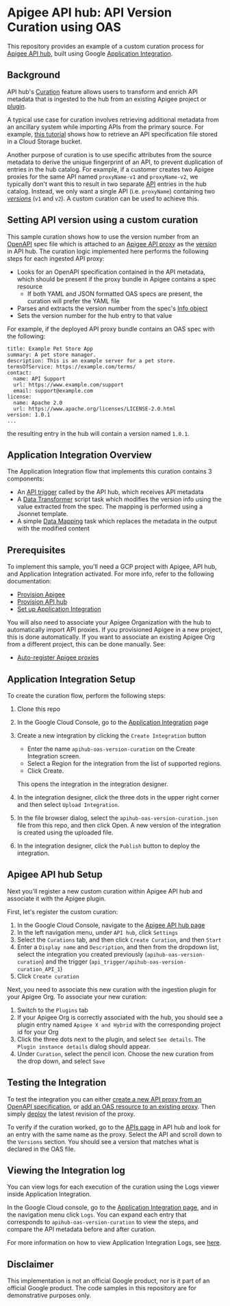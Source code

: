 # Apigee API hub: API Version Curation using OAS

This repository provides an example of a custom curation process for [Apigee API hub](https://cloud.google.com/apigee/docs/apihub/what-is-api-hub), built using Google [Application Integration](https://cloud.google.com/application-integration/docs/overview). 

## Background

API hub's [Curation](https://cloud.google.com/apigee/docs/apihub/curations) feature allows users to transform and enrich API metadata that is ingested to the hub from an existing Apigee project or [plugin](https://cloud.google.com/apigee/docs/apihub/plugins).

A typical use case for curation involves retrieving additional metadata from an ancillary system while importing APIs from the primary source. For example, [this tutorial](https://cloud.google.com/apigee/docs/apihub/tutorials/enrich-api-data) shows how to retrieve an API specification file stored in a Cloud Storage bucket.

Another purpose of curation is to use specific attributes from the source metadata to derive the unique fingerprint of an API, to prevent duplication of entries in the hub catalog. For example, if a customer creates two Apigee proxies for the same API named `proxyName-v1` and `proxyName-v2`, we typically don't want this to result in two separate [API](https://cloud.google.com/apigee/docs/apihub/apis-intro) entries in the hub catalog. Instead, we only want a single API (i.e. `proxyName`) containing two [*versions*](https://cloud.google.com/apigee/docs/apihub/versions-intro) (`v1` and `v2`). A custom curation can be used to achieve this.

## Setting API version using a custom curation

This sample curation shows how to use the version number from an [OpenAPI](https://swagger.io/resources/open-api/) spec file which is attached to an [Apigee API proxy](https://cloud.google.com/apigee/docs/api-platform/fundamentals/understanding-apis-and-api-proxies#whatisanapiproxy) as the [version](https://cloud.google.com/apigee/docs/apihub/versions-intro) in API hub. The curation logic implemented here performs the following steps for each ingested API proxy:

* Looks for an OpenAPI specification contained in the API metadata, which should be present if the proxy bundle in Apigee contains a spec resource
    * If both YAML and JSON formatted OAS specs are present, the curation will prefer the YAML file
* Parses and extracts the version number from the spec's [Info object](https://spec.openapis.org/oas/v3.2.0.html#info-object)
* Sets the version number for the hub entry to that value

For example, if the deployed API proxy bundle contains an OAS spec with the following:
```
title: Example Pet Store App
summary: A pet store manager.
description: This is an example server for a pet store.
termsOfService: https://example.com/terms/
contact:
  name: API Support
  url: https://www.example.com/support
  email: support@example.com
license:
  name: Apache 2.0
  url: https://www.apache.org/licenses/LICENSE-2.0.html
version: 1.0.1
...
```
the resulting entry in the hub will contain a version named `1.0.1`.

## Application Integration Overview

The Application Integration flow that implements this curation contains 3 components:
* An [API trigger](https://cloud.google.com/application-integration/docs/configure-api-trigger) called by the API hub, which receives API metadata
* A [Data Transformer](https://cloud.google.com/application-integration/docs/configure-data-transformer-script-task) script task which modifies the version info using the value extracted from the spec.  The mapping is performed using a Jsonnet template.
* A simple [Data Mapping](https://cloud.google.com/application-integration/docs/configure-data-mapping-task) task which replaces the metadata in the output with the modified content

## Prerequisites

To implement this sample, you'll need a GCP project with Apigee, API hub, and Application Integration activated. 
For more info, refer to the following documentation:
* [Provision Apigee](https://cloud.google.com/apigee/docs/api-platform/get-started/provisioning-intro)
* [Provision API hub](https://cloud.google.com/apigee/docs/apihub/provision)
* [Set up Application Integration](https://cloud.google.com/application-integration/docs/setup-application-integration)

You will also need to associate your Apigee Organization with the hub to automatically import API proxies. If you provisioned Apigee in a new project, this is done automatically. If you want to associate an existing Apigee Org from a different project, this can be done manually. See:
* [Auto-register Apigee proxies](https://cloud.google.com/apigee/docs/apihub/auto-register-apigee-proxies)

## Application Integration Setup

To create the curation flow, perform the following steps:

1. Clone this repo 
2. In the Google Cloud Console, go to the [Application Integration](https://console.cloud.google.com/integrations) page
3. Create a new integration by clicking the `Create Integration` button
    - Enter the name `apihub-oas-version-curation` on the Create Integration screen.
    - Select a Region for the integration from the list of supported regions.
    - Click Create.
    
    This opens the integration in the integration designer.
4. In the integration designer, click the three dots in the upper right corner and then select `Upload Integration`.
5. In the file browser dialog, select the `apihub-oas-version-curation.json` file from this repo, and then click Open. A new version of the integration is created using the uploaded file.
6. In the integration designer, click the `Publish` button to deploy the integration.

## Apigee API hub Setup

Next you'll register a new custom curation within Apigee API hub and associate it with the Apigee plugin.

First, let's register the custom curation:

1. In the Google Cloud Console, navigate to the [Apigee API hub page](https://console.cloud.google.com/apigee/api-hub/get-started)
2. In the left navigation menu, under `API hub`, click `Settings`
3. Select the `Curations` tab, and then click `Create Curation`, and then `Start`
4. Enter a `Display name` and `Description`, and then from the dropdown list, select the integration you created previously (`apihub-oas-version-curation`) and the trigger (`api_trigger/apihub-oas-version-curation_API_1`)
5. Click `Create curation`

Next, you need to associate this new curation with the ingestion plugin for your Apigee Org. To associate your new curation:

1. Switch to the `Plugins` tab
2. If your Apigee Org is correctly associated with the hub, you should see a plugin entry named `Apigee X and Hybrid` with the corresponding project id for your Org
3. Click the three dots next to the plugin, and select `See details`.  The `Plugin instance details` dialog should appear.
4. Under `Curation`, select the pencil icon. Choose the new curation from the drop down, and select `Save`

## Testing the Integration

To test the integration you can either [create a new API proxy from an OpenAPI specification](https://cloud.google.com/apigee/docs/api-platform/tutorials/create-api-proxy-openapi-spec), or [add an OAS resource to an existing proxy](https://cloud.google.com/apigee/docs/api-platform/develop/resource-files#create-ui). Then simply [deploy](https://cloud.google.com/apigee/docs/api-platform/deploy/ui-deploy-new) the latest revision of the proxy.

To verify if the curation worked, go to the [APIs page](https://console.cloud.google.com/apigee/api-hub/apis) in API hub and look for an entry with the same name as the proxy.  Select the API and scroll down to the `Versions` section.  You should see a version that matches what is declared in the OAS file.

## Viewing the Integration log

You can view logs for each execution of the curation using the Logs viewer inside Application Integration.

In the Google Cloud console, go to the [Application Integration page](https://console.cloud.google.com/integrations), and in the navigation menu click `Logs`.  You can expand each entry that corresponds to `apihub-oas-version-curation` to view the steps, and compare the API metadata before and after curation.

For more information on how to view Application Integration Logs, see [here](https://cloud.google.com/application-integration/docs/integration-execution-logs).

## Disclaimer

This implementation is not an official Google product, nor is it part of an official Google product. The code samples in this repository are for demonstrative purposes only.